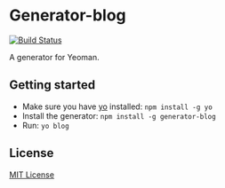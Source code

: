 # Generator-blog
[![Build Status](https://secure.travis-ci.org/victorkane/generator-blog.png?branch=master)](https://travis-ci.org/victorkane/generator-blog)

A generator for Yeoman.

## Getting started
- Make sure you have [yo](https://github.com/yeoman/yo) installed:
    `npm install -g yo`
- Install the generator: `npm install -g generator-blog`
- Run: `yo blog`

## License
[MIT License](http://en.wikipedia.org/wiki/MIT_License)
